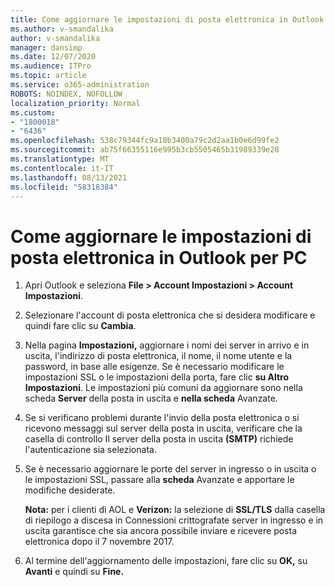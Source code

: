 ```yaml
---
title: Come aggiornare le impostazioni di posta elettronica in Outlook per PC
ms.author: v-smandalika
author: v-smandalika
manager: dansimp
ms.date: 12/07/2020
ms.audience: ITPro
ms.topic: article
ms.service: o365-administration
ROBOTS: NOINDEX, NOFOLLOW
localization_priority: Normal
ms.custom:
- "1800018"
- "6436"
ms.openlocfilehash: 538c79344fc9a10b3400a79c2d2aa1b0e6d99fe2
ms.sourcegitcommit: ab75f66355116e995b3cb5505465b31989339e28
ms.translationtype: MT
ms.contentlocale: it-IT
ms.lasthandoff: 08/13/2021
ms.locfileid: "58318384"
---
```

# <a name="how-to-update-email-settings-in-outlook-for-pc"></a>Come aggiornare le impostazioni di posta elettronica in Outlook per PC

1. Apri Outlook e seleziona **File > Account Impostazioni > Account Impostazioni**.

2. Selezionare l'account di posta elettronica che si desidera modificare e quindi fare clic su **Cambia**. 

3. Nella pagina **Impostazioni,** aggiornare i nomi dei server in arrivo e in uscita, l'indirizzo di posta elettronica, il nome, il nome utente e la password, in base alle esigenze. Se è necessario modificare le impostazioni SSL o le impostazioni della porta, fare clic **su Altro Impostazioni**. Le impostazioni più comuni da aggiornare sono nella scheda **Server** della posta in uscita e **nella scheda** Avanzate.

4. Se si verificano problemi durante l'invio della posta elettronica o si ricevono messaggi sul server della posta in uscita, verificare che la casella di controllo Il server della posta in uscita **(SMTP)** richiede l'autenticazione sia selezionata.

5. Se è necessario aggiornare le porte del server in ingresso o in uscita o le impostazioni SSL, passare alla **scheda** Avanzate e apportare le modifiche desiderate.

    **Nota:** per i clienti di AOL e **Verizon:** la  selezione di **SSL/TLS** dalla casella di riepilogo a discesa in Connessioni crittografate server in ingresso e in uscita garantisce che sia ancora possibile inviare e ricevere posta elettronica dopo il 7 novembre 2017.

6. Al termine dell'aggiornamento delle impostazioni, fare clic su **OK,** su **Avanti** e quindi su **Fine.**


